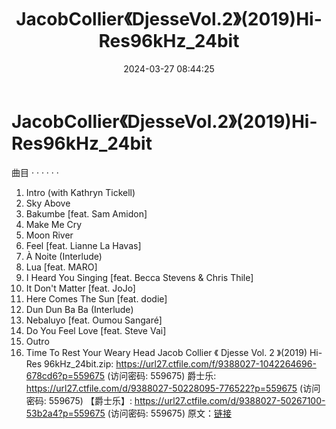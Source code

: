 ﻿---
title: JacobCollier《DjesseVol.2》(2019)Hi-Res96kHz_24bit
date: 2024-03-27 08:44:25
categories: 古典音乐、新世纪、纯音雅乐
tags: 纯音雅乐
---
# JacobCollier《DjesseVol.2》(2019)Hi-Res96kHz_24bit

曲目
· · · · · ·
1. Intro (with Kathryn Tickell)
2. Sky Above
3. Bakumbe [feat. Sam Amidon]
4. Make Me Cry
5. Moon River
6. Feel [feat. Lianne La Havas]
7. À Noite (Interlude)
8. Lua [feat. MARO]
9. I Heard You Singing [feat. Becca Stevens & Chris
Thile]
10. It Don't Matter [feat. JoJo]
11. Here Comes The Sun [feat. dodie]
12. Dun Dun Ba Ba (Interlude)
13. Nebaluyo [feat. Oumou Sangaré]
14. Do You Feel Love [feat. Steve Vai]
15. Outro
16. Time To Rest Your Weary Head
Jacob Collier 《 Djesse Vol. 2 》(2019) Hi-Res 96kHz_24bit.zip:
https://url27.ctfile.com/f/9388027-1042264696-678cd6?p=559675
(访问密码: 559675)
爵士乐: https://url27.ctfile.com/d/9388027-50228095-776522?p=559675
(访问密码: 559675)
【爵士乐】: https://url27.ctfile.com/d/9388027-50267100-53b2a4?p=559675
(访问密码: 559675)
原文：[链接](https://blog.sina.com.cn/s/blog_1647c7e76010314up.html)
